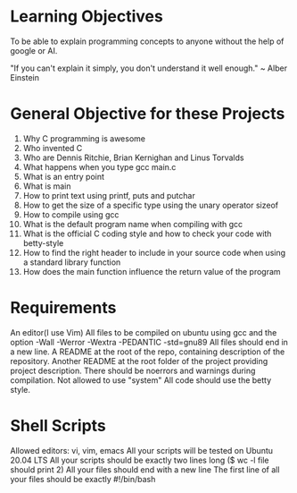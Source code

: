 # Learning Objectives

To be able to explain programming concepts to anyone without the help of google or AI.

"If you can't explain it simply, you don't understand it well enough."  ~ Alber Einstein

# General Objective for these Projects

1. Why C programming is awesome
2. Who invented C
3. Who are Dennis Ritchie, Brian Kernighan and Linus Torvalds
4. What happens when you type gcc main.c
5. What is an entry point
6. What is main
7. How to print text using printf, puts and putchar
8. How to get the size of a specific type using the unary operator sizeof
9. How to compile using gcc
10. What is the default program name when compiling with gcc
11. What is the official C coding style and how to check your code with betty-style
12. How to find the right header to include in your source code when using a standard library function
13. How does the main function influence the return value of the program

# Requirements
 An editor(I use Vim)
All files to be compiled on ubuntu using gcc and the option -Wall -Werror -Wextra -PEDANTIC -std=gnu89
All files should end in a new line.
A README at the root of the repo, containing description of the repository.
Another README at the root folder of the project providing project description.
There should be noerrors and warnings during compilation.
Not allowed to use "system"
All code should use the betty style.

# Shell Scripts
Allowed editors: vi, vim, emacs
All your scripts will be tested on Ubuntu 20.04 LTS
All your scripts should be exactly two lines long ($ wc -l file should print 2)
All your files should end with a new line
The first line of all your files should be exactly #!/bin/bash

